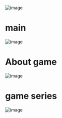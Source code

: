 ![image](https://user-images.githubusercontent.com/62008219/191029342-040c0af0-112c-4bb2-b318-fe2e7f580d2d.png)

# main
![image](https://user-images.githubusercontent.com/62008219/191029441-77061092-bfb3-4448-bd11-151957c4cbb7.png)

# About game
![image](https://user-images.githubusercontent.com/62008219/191029546-75c3d065-845f-4899-91f2-9ff58ee4ba77.png)

# game series
![image](https://user-images.githubusercontent.com/62008219/191029626-8424f5e8-f446-4b9d-8315-20ab46bcf1d2.png)
